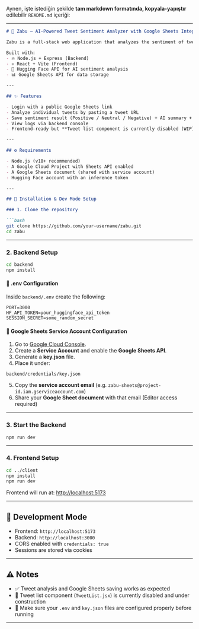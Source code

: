Aynen, işte istediğin şekilde **tam markdown formatında, kopyala-yapıştır** edilebilir `README.md` içeriği:

---

````markdown
# 🧠 Zabu – AI-Powered Tweet Sentiment Analyzer with Google Sheets Integration

Zabu is a full-stack web application that analyzes the sentiment of tweets using Hugging Face's `twitter-roberta-base-sentiment` model and stores the results into a Google Sheet in real time.

Built with:
- 🔥 Node.js + Express (Backend)
- ⚛️ React + Vite (Frontend)
- 🧠 Hugging Face API for AI sentiment analysis
- 📊 Google Sheets API for data storage

---

## ✨ Features

- Login with a public Google Sheets link
- Analyze individual tweets by pasting a tweet URL
- Save sentiment result (Positive / Neutral / Negative) + AI summary + date to Google Sheets
- View logs via backend console
- Frontend-ready but **Tweet list component is currently disabled (WIP)**

---

## ⚙️ Requirements

- Node.js (v18+ recommended)
- A Google Cloud Project with Sheets API enabled
- A Google Sheets document (shared with service account)
- Hugging Face account with an inference token

---

## 🚀 Installation & Dev Mode Setup

### 1. Clone the repository

```bash
git clone https://github.com/your-username/zabu.git
cd zabu
````

---

### 2. Backend Setup

```bash
cd backend
npm install
```

#### 🔐 .env Configuration

Inside `backend/.env` create the following:

```env
PORT=3000
HF_API_TOKEN=your_huggingface_api_token
SESSION_SECRET=some_random_secret
```

#### 🔑 Google Sheets Service Account Configuration

1. Go to [Google Cloud Console](https://console.cloud.google.com/).
2. Create a **Service Account** and enable the **Google Sheets API**.
3. Generate a **key.json** file.
4. Place it under:

```
backend/credentials/key.json
```

5. Copy the **service account email** (e.g. `zabu-sheets@project-id.iam.gserviceaccount.com`)
6. Share your **Google Sheet document** with that email (Editor access required)

---

### 3. Start the Backend

```bash
npm run dev
```

---

### 4. Frontend Setup

```bash
cd ../client
npm install
npm run dev
```

Frontend will run at: [http://localhost:5173](http://localhost:5173)

---

## 🧪 Development Mode

* Frontend: `http://localhost:5173`
* Backend: `http://localhost:3000`
* CORS enabled with `credentials: true`
* Sessions are stored via cookies

---

## ⚠️ Notes

* ✅ Tweet analysis and Google Sheets saving works as expected
* 🚧 Tweet list component (`TweetList.jsx`) is currently disabled and under construction
* 🔐 Make sure your `.env` and `key.json` files are configured properly before running

---

